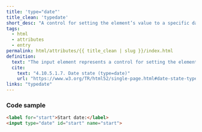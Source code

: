 ```yaml
---
title: 'type="date"' 
title_clean: 'typedate' 
short_desc: "A control for setting the element’s value to a specific date"
tags:
  - html
  - attributes
  - entry
permalink: html/attributes/{{ title_clean | slug }}/index.html
definition:
  text: "The input element represents a control for setting the element’s value to a string representing a specific date."
  cite:
    text: "4.10.5.1.7. Date state (type=date)"
    url: "https://www.w3.org/TR/html52/single-page.html#date-state-typedate"
links: "typedate"
---
```


<h3><span>Code sample</span></h3>

```html
<label for="start">Start date:</label>
<input type="date" id="start" name="start">
```
